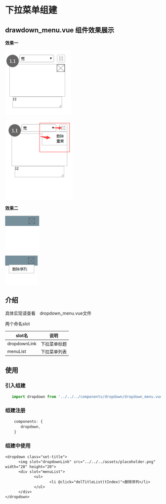 # 下拉菜单组建

## drawdown_menu.vue 组件效果展示

**效果一**

![](assets/drawdown11.png)

![](assets/drawdown12.png)

**效果二**

![](assets/drawdown21.png)

![](assets/drawdown22.png)

## 介绍

具体实现请查看　dropdown_menu.vue文件

两个命名slot

slot名 | 说明
---|---
dropdownLink | 下拉菜单标题
menuList | 下拉菜单列表


## 使用

### 引入组建
```javascript
   import dropdown from '../../../components/dropdown/dropdown_menu.vue'
```

### 组建注册
```javascript
    components: {
       dropdown,
    }
```

### 组建中使用
```vue
<dropdown class="set-title">
      <img slot="dropdownLink" src="../../../assets/placeholder.png" width="20" height="20">
      <div slot="menuList">
             <ul>
                    <li @click="delTitleList(tIndex)">删除序列</li>
             </ul>
      </div>
</dropdown>
```
